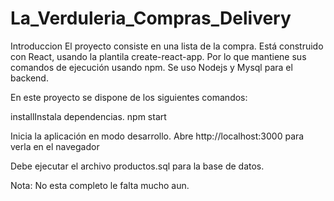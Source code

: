 # La_Verduleria_Compras_Delivery

Introduccion
El proyecto consiste en una lista de la compra. Está construido con React, usando la plantila create-react-app. Por lo que mantiene sus comandos de ejecución usando npm. Se uso Nodejs y Mysql para el backend.

En este proyecto se dispone de los siguientes comandos:

installInstala dependencias.
npm start

Inicia la aplicación en modo desarrollo.
Abre http://localhost:3000 para verla en el navegador

Debe ejecutar el archivo productos.sql para la base de datos.

Nota: No esta completo le falta mucho aun.
